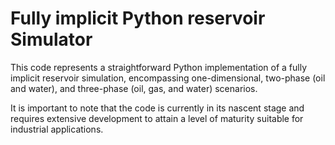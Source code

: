 # Fully implicit Python reservoir Simulator

This code represents a straightforward Python implementation of a fully implicit reservoir simulation, encompassing one-dimensional, two-phase (oil and water), and three-phase (oil, gas, and water) scenarios. 

It is important to note that the code is currently in its nascent stage and requires extensive development to attain a level of maturity suitable for industrial applications.
